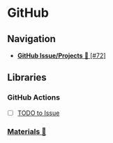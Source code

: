# GitHub

## Navigation

- [**GitHub Issue/Projects** 📍 [#72]](../../../../../issues/72)

## Libraries

### GitHub Actions

- [ ] [TODO to Issue](https://github.com/marketplace/actions/todo-to-issue)

### [Materials 📂](./materials.md)
